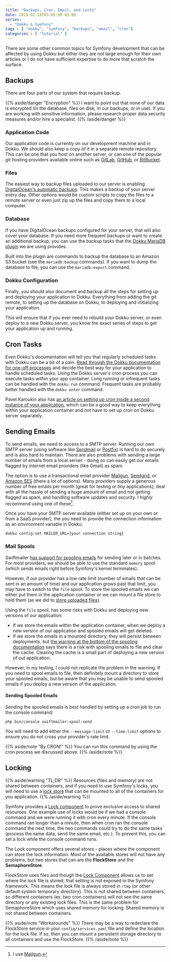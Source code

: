 ```yaml
---
title: "Backups, Cron, Email, and Locks"
date: 2019-02-18T05:05:00-05:00
series:
  - "Dokku & Symfony"
tags : [ "dokku", "symfony", "backups", "email", "cron"]
categories : [ "tutorial" ]
---
```


There are some other common topics for Symfony development that can be affected by using Dokku but either they are not large enough for their own articles or I do not have sufficient expertise to do more that scratch the surface.

<!--more-->

## Backups

There are four parts of our system that require backup.

{{% aside/danger "Encryption" %}}
I want to point out that none of our data is encrypted (in the database, files on disk, in our backups, or in use). If you are working with sensitive information, please research proper data security measures and/or hire a specialist.
{{% /aside/danger %}}

### Application Code

Our application code is currently on our development machine and in Dokku. We should also keep a copy of it in a separate remote repository. This can be one that you host on another server, or can one of the popular git hosting providers available online such as [GitLab](https://gitlab.com), [GitHub](https://github.com), or [BitBucket](https://bitbucket.org).

### Files

The easiest way to backup files uploaded to our server is enabling [DigitalOcean's automatic backups](https://www.digitalocean.com/docs/images/backups/). This makes a backup of your server every day. Other options would be custom scripts to copy the files to a remote server or even just zip up the files and copy them to a local computer.

### Database

If you have DigitalOcean backups configured for your server, that will also cover your database. If you need more frequent backups or want to create an additional backup, you can use the backup tasks that the [Dokku MariaDB plugin](https://github.com/dokku/dokku-mariadb) we are using provides.

Built into the plugin are commands to backup the database to an Amazon S3 bucket (see the `mariadb:backup` commands). If you want to dump the database to file, you can use the `mariadb:export` command.

### Dokku Configuration

Finally, you should also document and backup all the steps for setting up and deploying your application to Dokku. Everything from adding the git remote, to setting up the database on Dokku, to deploying and initializing your application.

This will ensure that if you ever need to rebuild your Dokku server, or even deploy to a new Dokku server, you know the exact series of steps to get your application up and running.

## Cron Tasks

Even Dokku's documentation will tell you that regularly scheduled tasks with Dokku can be a bit of a pain. [Read through the Dokku documentation for one-off processes](http://dokku.viewdocs.io/dokku/deployment/one-off-processes/) and decide the best way for your application to handle scheduled tasks. Using the Dokku server's cron process you can execute tasks within your app container. Long running or infrequent tasks can be handled with the `dokku run` command. Frequent tasks are probably better handled with the `dokku enter` command.

Pavel Karoukin also has [an article on setting up cron inside a second instance of your application](https://pavel.karoukin.us/blog/dokku-php-apps-and-crontab-tasks), which can be a good way to keep everything within your application container and not have to set up cron on Dokku server separately.

## Sending Emails

To send emails, we need to access to a SMTP server. Running our own SMTP server (using software like [Sendmail](https://en.wikipedia.org/wiki/Sendmail) or [Postfix](http://www.postfix.org/)) is hard to do securely and is also hard to maintain. There are also problems with sending a large number of emails from a local server - doing so can easily get our emails flagged by internet email providers (like Gmail) as spam.

The option is to use a transactional email provider [Mailgun](https://www.mailgun.com/), [Sendgrid](https://sendgrid.com/), or [Amazon SES](https://aws.amazon.com/ses/) (there a lot of options). Many providers supply a generous number of free emails per month (great for testing or tiny applications), deal with all the hassle of sending a huge amount of email and not getting flagged as spam, and handling software updates and security. I _highly_ recommend using one of these[^mailgun].

Once you have your SMTP server available (either set up on your own or from a SaaS provider), the you need to provide the connection information as an environment variable in Dokku.

```plain
dokku config:set MAILER_URL={your connection string}
```

[^mailgun]: I use [Mailgun](https://www.mailgun.com/).

### Mail Spools

Swiftmailer [has support for spooling emails](https://symfony.com/doc/current/email/spool.html) for sending later or in batches. For most providers, we should be able to use the standard `memory` spool (which sends emails right before Symfony's kernel terminates).

However, if our provider has a low rate limit (number of emails that can be sent in an amount of time) and our application grows past that limit, you may have to switch to the `file` spool. To store the spooled emails we can either put them in the application container _or_ we can mount a file store to hold them (as we did to [store uploaded files](#)).

Using the `file` spool, has some risks with Dokku and deploying new versions of our application:

- If we store the emails within the application container, when we deploy a new version of our application and spooled emails will get deleted.
- If we store the emails in a mounted directory, they will persist between deployments, but [the warning at the bottom of the spooling documentation](https://symfony.com/doc/current/email/spool.html) says there is a risk with spooling emails to file and clear the cache. Clearing the cache is a small part of deploying a new version of out application.

However, in my testing, I could not replicate the problem in the warning. If you need to spool emails to file, then definitely mount a directory to store your spooled emails, but be aware that you may be unable to send spooled emails if you deploy a new version of the application.

#### Sending Spooled Emails

Sending the spooled emails is best handled by setting up a cron job to run the console command:

```plain
php bin/console swiftmailer:spool:send
```

You will need to add either the `--message-limit` or `--time-limit` options to ensure you do not cross your provider's rate limit.

{{% aside/note "By CRON!" %}}
You can run this command by using the cron process we discussed above.
{{% /aside/note %}}

## Locking

{{% aside/warning "TL;DR" %}}
Resources (files and memory) are not shared between containers, and if you need to use Symfony's locks, you will need to use a [lock store](https://symfony.com/doc/current/components/lock.html#available-stores) that can be mounted to all of the containers for you application.
{{% /aside/warning %}}

Symfony provides a [Lock component](https://symfony.com/doc/current/components/lock.html) to prove exclusive access to shared resources. One example use of locks would be if we had a console command and we were running it with cron every minute. If the console command ran longer than a minute, then when cron ran the console command the next time, the two commands could try to do the same tasks (process the same data, send the same email, etc.). To prevent this, you can set a lock while the console command runs.

The Lock component offers several _stores_ - places where the component can store the lock information. Most of the available stores will not have any problems, but two stores that can are  the **FlockStore** and the **SemaphoreStore**.

FlockStore uses files and though the [Lock Component](https://symfony.com/doc/current/components/lock.html#flockstore) allows us to set where the lock file is stored, that setting is not exposed in the Symfony framework. This means the lock file is always stored in `/tmp` (or other default system temporary directory). This is not shared between containers, so different containers (ex. two cron containers) will not see the same directory or any existing lock files. This is the same problem for SemaphoreStore which uses shared memory for locking. Shared memory is not shared between containers.

{{% aside/note "Workarounds" %}}
There may be a way to redeclare the FlockStore service in your `config/services.yaml` file and define the location for the lock file. If so, then you can mount a persistent storage directory to all containers and use the FlockStore.
{{% /aside/note %}}
